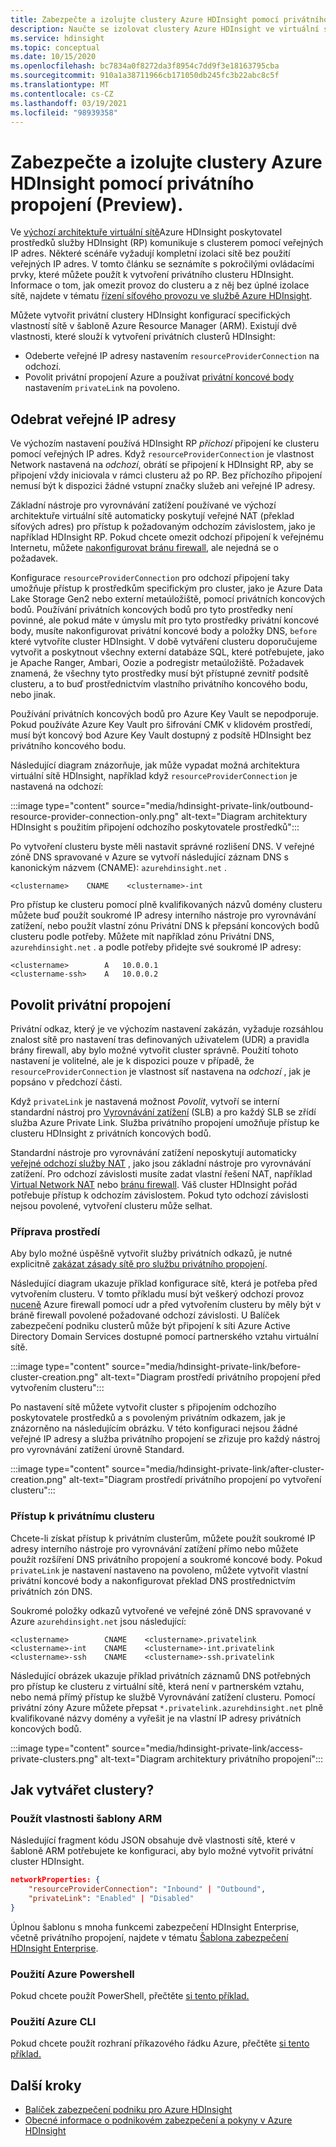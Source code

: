 ```yaml
---
title: Zabezpečte a izolujte clustery Azure HDInsight pomocí privátního propojení (Preview).
description: Naučte se izolovat clustery Azure HDInsight ve virtuální síti pomocí privátního propojení Azure.
ms.service: hdinsight
ms.topic: conceptual
ms.date: 10/15/2020
ms.openlocfilehash: bc7834a0f8272da3f8954c7dd9f3e18163795cba
ms.sourcegitcommit: 910a1a38711966cb171050db245fc3b22abc8c5f
ms.translationtype: MT
ms.contentlocale: cs-CZ
ms.lasthandoff: 03/19/2021
ms.locfileid: "98939358"
---
```

# <a name="secure-and-isolate-azure-hdinsight-clusters-with-private-link-preview"></a>Zabezpečte a izolujte clustery Azure HDInsight pomocí privátního propojení (Preview).

Ve [výchozí architektuře virtuální sítě](./hdinsight-virtual-network-architecture.md)Azure HDInsight poskytovatel prostředků služby HDInsight (RP) komunikuje s clusterem pomocí veřejných IP adres. Některé scénáře vyžadují kompletní izolaci sítě bez použití veřejných IP adres. V tomto článku se seznámíte s pokročilými ovládacími prvky, které můžete použít k vytvoření privátního clusteru HDInsight. Informace o tom, jak omezit provoz do clusteru a z něj bez úplné izolace sítě, najdete v tématu [řízení síťového provozu ve službě Azure HDInsight](./control-network-traffic.md).

Můžete vytvořit privátní clustery HDInsight konfigurací specifických vlastností sítě v šabloně Azure Resource Manager (ARM). Existují dvě vlastnosti, které slouží k vytvoření privátních clusterů HDInsight:

* Odeberte veřejné IP adresy nastavením `resourceProviderConnection` na odchozí.
* Povolit privátní propojení Azure a používat [privátní koncové body](../private-link/private-endpoint-overview.md) nastavením `privateLink` na povoleno.

## <a name="remove-public-ip-addresses"></a>Odebrat veřejné IP adresy

Ve výchozím nastavení používá HDInsight RP *příchozí* připojení ke clusteru pomocí veřejných IP adres. Když `resourceProviderConnection` je vlastnost Network nastavená na *odchozí*, obrátí se připojení k HDInsight RP, aby se připojení vždy iniciovala v rámci clusteru až po RP. Bez příchozího připojení nemusí být k dispozici žádné vstupní značky služeb ani veřejné IP adresy.

Základní nástroje pro vyrovnávání zatížení používané ve výchozí architektuře virtuální sítě automaticky poskytují veřejné NAT (překlad síťových adres) pro přístup k požadovaným odchozím závislostem, jako je například HDInsight RP. Pokud chcete omezit odchozí připojení k veřejnému Internetu, můžete [nakonfigurovat bránu firewall](./hdinsight-restrict-outbound-traffic.md), ale nejedná se o požadavek.

Konfigurace `resourceProviderConnection` pro odchozí připojení taky umožňuje přístup k prostředkům specifickým pro cluster, jako je Azure Data Lake Storage Gen2 nebo externí metaúložiště, pomocí privátních koncových bodů. Používání privátních koncových bodů pro tyto prostředky není povinné, ale pokud máte v úmyslu mít pro tyto prostředky privátní koncové body, musíte nakonfigurovat privátní koncové body a položky DNS, `before` které vytvoříte cluster HDInsight. V době vytváření clusteru doporučujeme vytvořit a poskytnout všechny externí databáze SQL, které potřebujete, jako je Apache Ranger, Ambari, Oozie a podregistr metaúložiště. Požadavek znamená, že všechny tyto prostředky musí být přístupné zevnitř podsítě clusteru, a to buď prostřednictvím vlastního privátního koncového bodu, nebo jinak.

Používání privátních koncových bodů pro Azure Key Vault se nepodporuje. Pokud používáte Azure Key Vault pro šifrování CMK v klidovém prostředí, musí být koncový bod Azure Key Vault dostupný z podsítě HDInsight bez privátního koncového bodu.

Následující diagram znázorňuje, jak může vypadat možná architektura virtuální sítě HDInsight, například když `resourceProviderConnection` je nastavená na odchozí:

:::image type="content" source="media/hdinsight-private-link/outbound-resource-provider-connection-only.png" alt-text="Diagram architektury HDInsight s použitím připojení odchozího poskytovatele prostředků":::

Po vytvoření clusteru byste měli nastavit správné rozlišení DNS. V veřejné zóně DNS spravované v Azure se vytvoří následující záznam DNS s kanonickým názvem (CNAME): `azurehdinsight.net` .

```dns
<clustername>    CNAME    <clustername>-int
```

Pro přístup ke clusteru pomocí plně kvalifikovaných názvů domény clusteru můžete buď použít soukromé IP adresy interního nástroje pro vyrovnávání zatížení, nebo použít vlastní zónu Privátní DNS k přepsání koncových bodů clusteru podle potřeby. Můžete mít například zónu Privátní DNS, `azurehdinsight.net` . a podle potřeby přidejte své soukromé IP adresy:

```dns
<clustername>        A   10.0.0.1
<clustername-ssh>    A   10.0.0.2
```

## <a name="enable-private-link"></a>Povolit privátní propojení

Privátní odkaz, který je ve výchozím nastavení zakázán, vyžaduje rozsáhlou znalost sítě pro nastavení tras definovaných uživatelem (UDR) a pravidla brány firewall, aby bylo možné vytvořit cluster správně. Použití tohoto nastavení je volitelné, ale je k dispozici pouze v případě, že `resourceProviderConnection` je vlastnost síť nastavena na *odchozí* , jak je popsáno v předchozí části.

Když `privateLink` je nastavená možnost *Povolit*, vytvoří se interní standardní nástroj pro [Vyrovnávání zatížení](../load-balancer/load-balancer-overview.md) (SLB) a pro každý SLB se zřídí služba Azure Private Link. Služba privátního propojení umožňuje přístup ke clusteru HDInsight z privátních koncových bodů.

Standardní nástroje pro vyrovnávání zatížení neposkytují automaticky [veřejné odchozí služby NAT](../load-balancer/load-balancer-outbound-connections.md) , jako jsou základní nástroje pro vyrovnávání zatížení. Pro odchozí závislosti musíte zadat vlastní řešení NAT, například [Virtual Network NAT](../virtual-network/nat-overview.md) nebo [bránu firewall](./hdinsight-restrict-outbound-traffic.md). Váš cluster HDInsight pořád potřebuje přístup k odchozím závislostem. Pokud tyto odchozí závislosti nejsou povolené, vytvoření clusteru může selhat.

### <a name="prepare-your-environment"></a>Příprava prostředí

Aby bylo možné úspěšně vytvořit služby privátních odkazů, je nutné explicitně [zakázat zásady sítě pro službu privátního propojení](../private-link/disable-private-link-service-network-policy.md).

Následující diagram ukazuje příklad konfigurace sítě, která je potřeba před vytvořením clusteru. V tomto příkladu musí být veškerý odchozí provoz [nuceně](../firewall/forced-tunneling.md) Azure firewall pomocí udr a před vytvořením clusteru by měly být v bráně firewall povolené požadované odchozí závislosti. U Balíček zabezpečení podniku clusterů může být připojení k síti Azure Active Directory Domain Services dostupné pomocí partnerského vztahu virtuální sítě.

:::image type="content" source="media/hdinsight-private-link/before-cluster-creation.png" alt-text="Diagram prostředí privátního propojení před vytvořením clusteru":::

Po nastavení sítě můžete vytvořit cluster s připojením odchozího poskytovatele prostředků a s povoleným privátním odkazem, jak je znázorněno na následujícím obrázku. V této konfiguraci nejsou žádné veřejné IP adresy a služba privátního propojení se zřizuje pro každý nástroj pro vyrovnávání zatížení úrovně Standard.

:::image type="content" source="media/hdinsight-private-link/after-cluster-creation.png" alt-text="Diagram prostředí privátního propojení po vytvoření clusteru":::

### <a name="access-a-private-cluster"></a>Přístup k privátnímu clusteru

Chcete-li získat přístup k privátním clusterům, můžete použít soukromé IP adresy interního nástroje pro vyrovnávání zatížení přímo nebo můžete použít rozšíření DNS privátního propojení a soukromé koncové body. Pokud `privateLink` je nastavení nastaveno na povoleno, můžete vytvořit vlastní privátní koncové body a nakonfigurovat překlad DNS prostřednictvím privátních zón DNS.

Soukromé položky odkazů vytvořené ve veřejné zóně DNS spravované v Azure `azurehdinsight.net` jsou následující:

```dns
<clustername>        CNAME    <clustername>.privatelink
<clustername>-int    CNAME    <clustername>-int.privatelink
<clustername>-ssh    CNAME    <clustername>-ssh.privatelink
```

Následující obrázek ukazuje příklad privátních záznamů DNS potřebných pro přístup ke clusteru z virtuální sítě, která není v partnerském vztahu, nebo nemá přímý přístup ke službě Vyrovnávání zatížení clusteru. Pomocí privátní zóny Azure můžete přepsat `*.privatelink.azurehdinsight.net` plně kvalifikované názvy domény a vyřešit je na vlastní IP adresy privátních koncových bodů.

:::image type="content" source="media/hdinsight-private-link/access-private-clusters.png" alt-text="Diagram architektury privátního propojení":::

## <a name="how-to-create-clusters"></a>Jak vytvářet clustery?
### <a name="use-arm-template-properties"></a>Použít vlastnosti šablony ARM

Následující fragment kódu JSON obsahuje dvě vlastnosti sítě, které v šabloně ARM potřebujete ke konfiguraci, aby bylo možné vytvořit privátní cluster HDInsight.

```json
networkProperties: {
    "resourceProviderConnection": "Inbound" | "Outbound",
    "privateLink": "Enabled" | "Disabled"
}
```

Úplnou šablonu s mnoha funkcemi zabezpečení HDInsight Enterprise, včetně privátního propojení, najdete v tématu [Šablona zabezpečení HDInsight Enterprise](https://github.com/Azure-Samples/hdinsight-enterprise-security/tree/main/ESP-HIB-PL-Template).

### <a name="use-azure-powershell"></a>Použití Azure Powershell

Pokud chcete použít PowerShell, přečtěte [si tento příklad.](/powershell/module/az.hdinsight/new-azhdinsightcluster#example-4--create-an-azure-hdinsight-cluster-with-relay-outbound-and-private-link-feature)

### <a name="use-azure-cli"></a>Použití Azure CLI
Pokud chcete použít rozhraní příkazového řádku Azure, přečtěte [si tento příklad.](/cli/azure/hdinsight#az_hdinsight_create-examples)

## <a name="next-steps"></a>Další kroky

* [Balíček zabezpečení podniku pro Azure HDInsight](enterprise-security-package.md)
* [Obecné informace o podnikovém zabezpečení a pokyny v Azure HDInsight](./domain-joined/general-guidelines.md)
